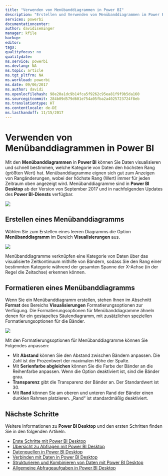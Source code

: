 ```yaml
---
title: "Verwenden von Menübanddiagrammen in Power BI"
description: "Erstellen und Verwenden von Menübanddiagrammen im Power BI-Dienst und in Power BI Desktop"
services: powerbi
documentationcenter: 
author: davidiseminger
manager: kfile
backup: 
editor: 
tags: 
qualityfocus: no
qualitydate: 
ms.service: powerbi
ms.devlang: NA
ms.topic: article
ms.tgt_pltfrm: NA
ms.workload: powerbi
ms.date: 09/06/2017
ms.author: davidi
ms.openlocfilehash: 98e20a1dc9b14fca5f9262c95ea81f9f9b5da160
ms.sourcegitcommit: 284b09d579d601e754a05fba2a4025723724f8eb
ms.translationtype: HT
ms.contentlocale: de-DE
ms.lasthandoff: 11/15/2017
---
```

# <a name="use-ribbon-charts-in-power-bi"></a>Verwenden von Menübanddiagrammen in Power BI
Mit den **Menübanddiagrammen** in **Power BI** können Sie Daten visualisieren und schnell bestimmen, welche Kategorie von Daten den höchsten Rang (größten Wert) hat. Menübanddiagramme eignen sich gut zum Anzeigen von Rangänderungen, wobei der höchste Rang (Wert) immer für jeden Zeitraum oben angezeigt wird. Menübanddiagramme sind in **Power BI Desktop** ab der Version von September 2017 und in nachfolgenden Updates des **Power BI-Diensts** verfügbar.

![](media/desktop-ribbon-charts/ribbon-charts_01.png)

## <a name="create-a-ribbon-chart"></a>Erstellen eines Menübanddiagramms
Wählen Sie zum Erstellen eines leeren Diagramms die Option **Menübanddiagramm** im Bereich **Visualisierungen** aus.

![](media/desktop-ribbon-charts/ribbon-charts_02.png)

Menübanddiagramme verknüpfen eine Kategorie von Daten über das visualisierte Zeitkontinuum mithilfe von Bändern, sodass Sie den Rang einer bestimmten Kategorie während der gesamten Spanne der X-Achse (in der Regel die Zeitachse) erkennen können.

## <a name="format-a-ribbon-chart"></a>Formatieren eines Menübanddiagramms
Wenn Sie ein Menübanddiagramm erstellen, stehen Ihnen im Abschnitt **Format** des Bereichs **Visualisierungen** Formatierungsoptionen zur Verfügung. Die Formatierungsoptionen für Menübanddiagramme ähneln denen für ein gestapeltes Säulendiagramm, mit zusätzlichen speziellen Formatierungsoptionen für die Bänder.

![](media/desktop-ribbon-charts/ribbon-charts_03.png)

Mit den Formatierungsoptionen für Menübanddiagramme können Sie Folgendes anpassen:

* Mit **Abstand** können Sie den Abstand zwischen Bändern anpassen. Die Zahl ist der Prozentwert der maximalen Höhe der Spalte.
* Mit **Serienfarbe abgleichen** können Sie die Farbe der Bänder an die Reihenfarbe anpassen. Wenn die Option deaktiviert ist, sind die Bänder grau.
* **Transparenz** gibt die Transparenz der Bänder an. Der Standardwert ist 30.
* Mit **Rand** können Sie am oberen und unteren Rand der Bänder einen dunklen Rahmen platzieren. „Rand“ ist standardmäßig deaktiviert.

## <a name="next-steps"></a>Nächste Schritte
Weitere Informationen zu **Power BI Desktop** und den ersten Schritten finden Sie in den folgenden Artikeln.

* [Erste Schritte mit Power BI Desktop](desktop-getting-started.md)
* [Übersicht zu Abfragen mit Power BI Desktop](desktop-query-overview.md)
* [Datenquellen in Power BI Desktop](desktop-data-sources.md)
* [Verbinden mit Daten in Power BI Desktop](desktop-connect-to-data.md)
* [Strukturieren und Kombinieren von Daten mit Power BI Desktop](desktop-shape-and-combine-data.md)
* [Allgemeine Abfrageaufgaben in Power BI Desktop](desktop-common-query-tasks.md)   

